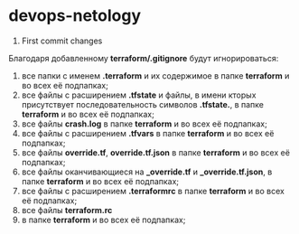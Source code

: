 # devops-netology
1. First commit changes

Благодаря добавленному **terraform/.gitignore** будут игнорироваться:
1. все папки с именем **.terraform** и их содержимое в папке **terraform** и во всех её подпапках;
2. все файлы с расширением **.tfstate** и файлы, в имени кторых присутствует последовательность символов **.tfstate.**, в папке **terraform** и во всех её подпапках;
3. все файлы **crash.log** в папке **terraform** и во всех её подпапках;
4. все файлы с расширением **.tfvars** в папке **terraform** и во всех её подпапках;
5. все файлы **override.tf**, **override.tf.json** в папке **terraform** и во всех её подпапках;
6. все файлы оканчивающиеся на **_override.tf** и **_override.tf.json**, в папке **terraform** и во всех её подпапках;
7. все файлы с расширением **.terraformrc** в папке **terraform** и во всех её подпапках;
8. все файлы **terraform.rc**
9. в папке **terraform** и во всех её подпапках;